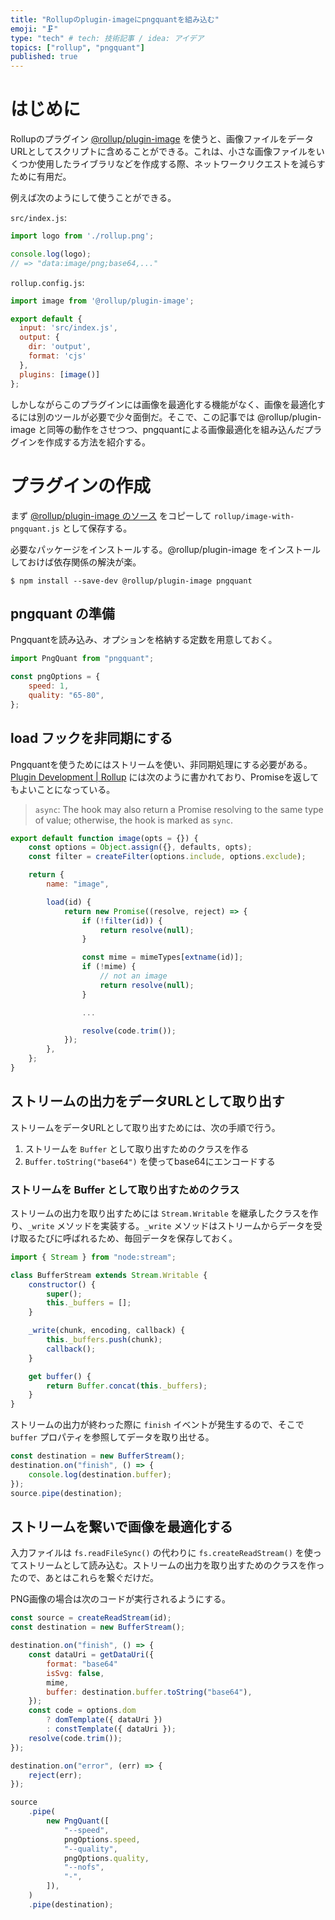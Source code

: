 ```yaml
---
title: "Rollupのplugin-imageにpngquantを組み込む"
emoji: "🗜️"
type: "tech" # tech: 技術記事 / idea: アイデア
topics: ["rollup", "pngquant"]
published: true
---
```


# はじめに

Rollupのプラグイン [@rollup/plugin-image](https://www.npmjs.com/package/@rollup/plugin-image) を使うと、画像ファイルをデータURLとしてスクリプトに含めることができる。これは、小さな画像ファイルをいくつか使用したライブラリなどを作成する際、ネットワークリクエストを減らすために有用だ。

例えば次のようにして使うことができる。

`src/index.js`:
```js
import logo from './rollup.png';

console.log(logo);
// => "data:image/png;base64,..."
```

`rollup.config.js`:
```js
import image from '@rollup/plugin-image';

export default {
  input: 'src/index.js',
  output: {
    dir: 'output',
    format: 'cjs'
  },
  plugins: [image()]
};
```

しかしながらこのプラグインには画像を最適化する機能がなく、画像を最適化するには別のツールが必要で少々面倒だ。そこで、この記事では @rollup/plugin-image と同等の動作をさせつつ、pngquantによる画像最適化を組み込んだプラグインを作成する方法を紹介する。

# プラグインの作成

まず [@rollup/plugin-image のソース](https://github.com/rollup/plugins/blob/master/packages/image/src/index.js) をコピーして `rollup/image-with-pngquant.js` として保存する。

必要なパッケージをインストールする。@rollup/plugin-image をインストールしておけば依存関係の解決が楽。

```shell-session
$ npm install --save-dev @rollup/plugin-image pngquant
```

## pngquant の準備

Pngquantを読み込み、オプションを格納する定数を用意しておく。

```js
import PngQuant from "pngquant";

const pngOptions = {
	speed: 1,
	quality: "65-80",
};
```

## load フックを非同期にする

Pngquantを使うためにはストリームを使い、非同期処理にする必要がある。[Plugin Development | Rollup](https://rollupjs.org/plugin-development/#build-hooks) には次のように書かれており、Promiseを返してもよいことになっている。

> `async`: The hook may also return a Promise resolving to the same type of value; otherwise, the hook is marked as `sync`.

```js
export default function image(opts = {}) {
	const options = Object.assign({}, defaults, opts);
	const filter = createFilter(options.include, options.exclude);

	return {
		name: "image",

		load(id) {
			return new Promise((resolve, reject) => {
				if (!filter(id)) {
					return resolve(null);
				}

				const mime = mimeTypes[extname(id)];
				if (!mime) {
					// not an image
					return resolve(null);
				}

				...

				resolve(code.trim());
			});
		},
	};
}
```

## ストリームの出力をデータURLとして取り出す

ストリームをデータURLとして取り出すためには、次の手順で行う。

1. ストリームを `Buffer` として取り出すためのクラスを作る
2. `Buffer.toString("base64")` を使ってbase64にエンコードする

### ストリームを Buffer として取り出すためのクラス

ストリームの出力を取り出すためには `Stream.Writable` を継承したクラスを作り、`_write` メソッドを実装する。`_write` メソッドはストリームからデータを受け取るたびに呼ばれるため、毎回データを保存しておく。

```js
import { Stream } from "node:stream";

class BufferStream extends Stream.Writable {
	constructor() {
		super();
		this._buffers = [];
	}

	_write(chunk, encoding, callback) {
		this._buffers.push(chunk);
		callback();
	}

	get buffer() {
		return Buffer.concat(this._buffers);
	}
}
```

ストリームの出力が終わった際に `finish` イベントが発生するので、そこで `buffer` プロパティを参照してデータを取り出せる。

```js
const destination = new BufferStream();
destination.on("finish", () => {
	console.log(destination.buffer);
});
source.pipe(destination);
```

## ストリームを繋いで画像を最適化する

入力ファイルは `fs.readFileSync()` の代わりに `fs.createReadStream()` を使ってストリームとして読み込む。ストリームの出力を取り出すためのクラスを作ったので、あとはこれらを繋ぐだけだ。

PNG画像の場合は次のコードが実行されるようにする。

```js
const source = createReadStream(id);
const destination = new BufferStream();

destination.on("finish", () => {
	const dataUri = getDataUri({
		format: "base64"
		isSvg: false,
		mime,
		buffer: destination.buffer.toString("base64"),
	});
	const code = options.dom
		? domTemplate({ dataUri })
		: constTemplate({ dataUri });
	resolve(code.trim());
});

destination.on("error", (err) => {
	reject(err);
});

source
	.pipe(
		new PngQuant([
			"--speed",
			pngOptions.speed,
			"--quality",
			pngOptions.quality,
			"--nofs",
			"-",
		]),
	)
	.pipe(destination);
```
